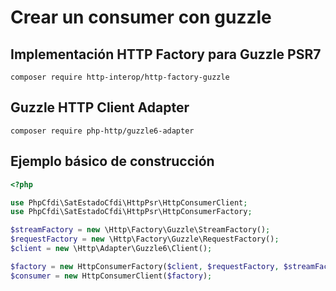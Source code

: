# Crear un consumer con guzzle

## Implementación HTTP Factory para Guzzle PSR7

```shell
composer require http-interop/http-factory-guzzle
```

## Guzzle HTTP Client Adapter 

```shell
composer require php-http/guzzle6-adapter
```

## Ejemplo básico de construcción

```php
<?php

use PhpCfdi\SatEstadoCfdi\HttpPsr\HttpConsumerClient;
use PhpCfdi\SatEstadoCfdi\HttpPsr\HttpConsumerFactory;

$streamFactory = new \Http\Factory\Guzzle\StreamFactory();
$requestFactory = new \Http\Factory\Guzzle\RequestFactory();
$client = new \Http\Adapter\Guzzle6\Client();

$factory = new HttpConsumerFactory($client, $requestFactory, $streamFactory);
$consumer = new HttpConsumerClient($factory);
```
